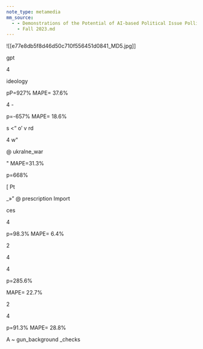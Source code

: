 ```yaml
---
note_type: metamedia
mm_source:
  - - Demonstrations of the Potential of AI-based Political Issue Polling · Issue 5.4
    - Fall 2023.md
---
```


![[e77e8db5f8d46d50c710f556451d0841_MD5.jpg]]

gpt

4

ideology

pP=927%
MAPE= 37.6%

4 -

p=-657%
MAPE= 18.6%

s <“
o’ v
rd

4
w"

@ ukralne_war

" MAPE=31.3%

p=668%

[ Pt

_»” @ prescription Import

ces

4

p=98.3%
MAPE= 6.4%

2

4

4

p=285.6%

MAPE= 22.7%

2

4

p=91.3%
MAPE= 28.8%

A ~ gun_background _checks

